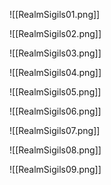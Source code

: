 ![[RealmSigils01.png]]

![[RealmSigils02.png]]

![[RealmSigils03.png]]

![[RealmSigils04.png]]

![[RealmSigils05.png]]

![[RealmSigils06.png]]

![[RealmSigils07.png]]

![[RealmSigils08.png]]

![[RealmSigils09.png]]